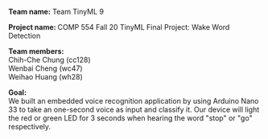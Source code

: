 <b>Team name:</b> Team TinyML 9 <br>

<b>Project name: </b> COMP 554 Fall 20 TinyML Final Project: Wake Word Detection <br>

<b>Team members:</b> <br>
Chih-Che Chung (cc128) <br>
Wenbai Cheng (wc47) <br>
Weihao Huang (wh28) <br>

<b>Goal:</b><br>
We built an embedded voice recognition application by using Arduino Nano 33 to take an one-second voice as input and classify it. 
Our device will light the red or green LED for 3 seconds when hearing the word "stop" or "go" respectively.
